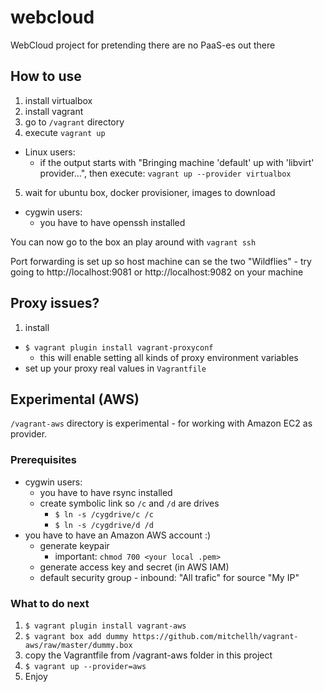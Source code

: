 # webcloud
WebCloud project for pretending there are no PaaS-es out there

## How to use

1. install virtualbox
2. install vagrant
3. go to `/vagrant` directory
4. execute `vagrant up`

* Linux users:
  + if the output starts with "Bringing machine 'default' up with 'libvirt' provider...", then execute:
  `vagrant up --provider virtualbox`

5. wait for ubuntu box, docker provisioner, images to download

* cygwin users:
  + you have to have openssh installed

You can now go to the box an play around with `vagrant ssh`

Port forwarding is set up so host machine can se the two "Wildflies" - try going to http://localhost:9081 or http://localhost:9082 on your machine

## Proxy issues?

1. install
  * `$ vagrant plugin install vagrant-proxyconf`
    + this will enable setting all kinds of proxy environment variables
  * set up your proxy real values in `Vagrantfile`

## Experimental (AWS)

`/vagrant-aws` directory is experimental - for working with Amazon EC2 as provider.

### Prerequisites

* cygwin users:
  + you have to have rsync installed
  + create symbolic link so `/c` and `/d` are drives
    - `$ ln -s /cygdrive/c /c`
    - `$ ln -s /cygdrive/d /d`
* you have to have an Amazon AWS account :)
  + generate keypair
    - important: `chmod 700 <your local .pem>`
  + generate access key and secret (in AWS IAM)
  + default security group - inbound: "All trafic" for source "My IP"

### What to do next

1. `$ vagrant plugin install vagrant-aws`
2. `$ vagrant box add dummy https://github.com/mitchellh/vagrant-aws/raw/master/dummy.box`
3. copy the Vagrantfile from /vagrant-aws folder in this project
4. `$ vagrant up --provider=aws`
5. Enjoy
